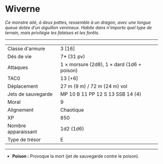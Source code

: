 # Wiverne


*Ce monstre ailé, à deux pattes, ressemble à un dragon, avec une longue
queue dotée d’un aiguillon venimeux. Habite dans n’importe quel type de
terrain, mais privilégie les falaises et les forêts.*

-----

|                     |                                            |
| ------------------- | ------------------------------------------ |
| Classe d'armure     | 3 \[16\]                                   |
| Dés de vie          | 7\* (31 pv)                                |
| Attaques            | 1 × morsure (2d8), 1 × dard (1d6 + poison) |
| TAC0                | 13 \[+6\]                                  |
| Déplacement         | 27 m (9 m) / 72 m (24 m) vol               |
| Jets de sauvegarde  | MP 10 B 11 PP 12 S 13 SSB 14 (4)           |
| Moral               | 9                                          |
| Alignement          | Chaotique                                  |
| XP                  | 850                                        |
| Nombre apparaissant | 1d2 (1d6)                                  |
| Type de trésor      | E                                          |

-----

  - **Poison :** Provoque la mort (jet de sauvegarde contre le poison).
